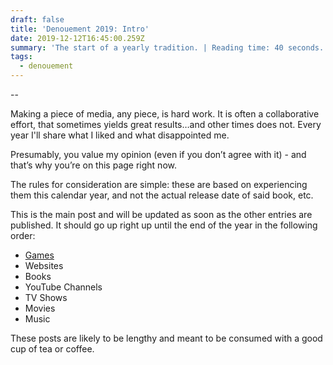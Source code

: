 ```yaml
---
draft: false
title: 'Denouement 2019: Intro'
date: 2019-12-12T16:45:00.259Z
summary: 'The start of a yearly tradition. | Reading time: 40 seconds.'
tags:
  - denouement
---
```

\--

Making a piece of media, any piece, is hard work. It is often a collaborative effort, that sometimes yields great results…and other times does not. Every year I'll share what I liked and what disappointed me.

Presumably, you value my opinion (even if you don’t agree with it) - and that’s why you’re on this page right now.

The rules for consideration are simple: these are based on experiencing them this calendar year, and not the actual release date of said book, etc.

This is the main post and will be updated as soon as the other entries are published. It should go up right up until the end of the year in the following order:

* [Games](https://blog.iamedson.com/posts/denouement-2019:-games/)
* Websites
* Books
* YouTube Channels
* TV Shows
* Movies
* Music

These posts are likely to be lengthy and meant to be consumed with a good cup of tea or coffee.
